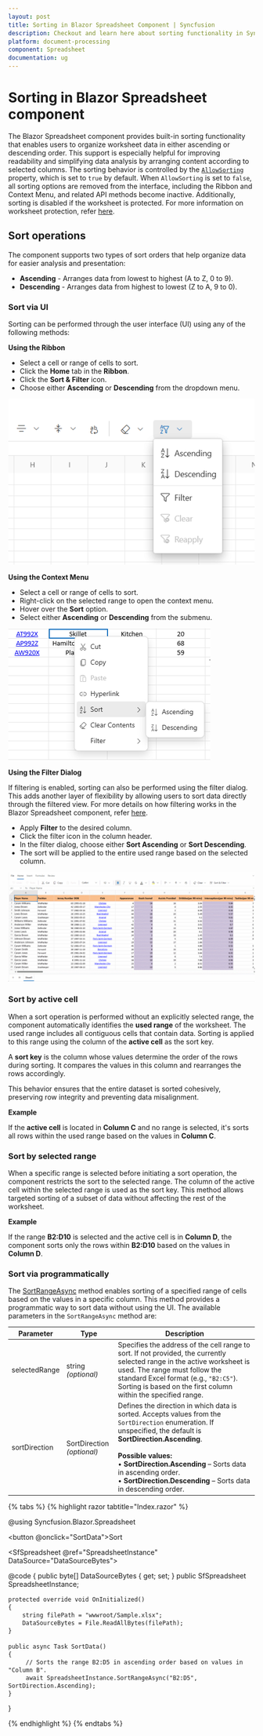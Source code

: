 ```yaml
---
layout: post
title: Sorting in Blazor Spreadsheet Component | Syncfusion
description: Checkout and learn here about sorting functionality in Syncfusion Blazor Spreadsheet component and much more.
platform: document-processing
component: Spreadsheet
documentation: ug
---
```


# Sorting in Blazor Spreadsheet component

The Blazor Spreadsheet component provides built-in sorting functionality that enables users to organize worksheet data in either ascending or descending order. This support is especially helpful for improving readability and simplifying data analysis by arranging content according to selected columns. The sorting behavior is controlled by the [`AllowSorting`](https://help.syncfusion.com/cr/blazor/Syncfusion.Blazor.Spreadsheet.SfSpreadsheet.html#Syncfusion_Blazor_Spreadsheet_SfSpreadsheet_AllowSorting) property, which is set to `true` by default. When `AllowSorting` is set to `false`, all sorting options are removed from the interface, including the Ribbon and Context Menu, and related API methods become inactive. Additionally, sorting is disabled if the worksheet is protected. For more information on worksheet protection, refer [here](./protection#protect-sheet).

## Sort operations

The component supports two types of sort orders that help organize data for easier analysis and presentation:

* **Ascending** - Arranges data from lowest to highest (A to Z, 0 to 9).
* **Descending** - Arranges data from highest to lowest (Z to A, 9 to 0).

### Sort via UI

Sorting can be performed through the user interface (UI) using any of the following methods:

**Using the Ribbon**

- Select a cell or range of cells to sort.
- Click the **Home** tab in the **Ribbon**.
- Click the **Sort & Filter** icon.
- Choose either **Ascending** or **Descending** from the dropdown menu.

![Sort option via Ribbon](./images/ribbon-sort.png)

**Using the Context Menu**

- Select a cell or range of cells to sort.
- Right-click on the selected range to open the context menu.
- Hover over the **Sort** option.
- Select either **Ascending** or **Descending** from the submenu.

![Sort option via Context Menu](./images/contextmenu-sort.png)

**Using the Filter Dialog**

If filtering is enabled, sorting can also be performed using the filter dialog. This adds another layer of flexibility by allowing users to sort data directly through the filtered view. For more details on how filtering works in the Blazor Spreadsheet component, refer [here](./filtering).

- Apply **Filter** to the desired column.
- Click the filter icon in the column header.
- In the filter dialog, choose either **Sort Ascending** or **Sort Descending**.
- The sort will be applied to the entire used range based on the selected column.

![Sort option via Filter Dialog](./images/filter-dialog-sort.gif)

### Sort by active cell

When a sort operation is performed without an explicitly selected range, the component automatically identifies the **used range** of the worksheet. The used range includes all contiguous cells that contain data. Sorting is applied to this range using the column of the **active cell** as the sort key.

A **sort key** is the column whose values determine the order of the rows during sorting. It compares the values in this column and rearranges the rows accordingly.

This behavior ensures that the entire dataset is sorted cohesively, preserving row integrity and preventing data misalignment.

**Example**

If the **active cell** is located in **Column C** and no range is selected, it's sorts all rows within the used range based on the values in **Column C**.

### Sort by selected range

When a specific range is selected before initiating a sort operation, the component restricts the sort to the selected range. The column of the active cell within the selected range is used as the sort key. This method allows targeted sorting of a subset of data without affecting the rest of the worksheet.

**Example**

If the range **B2:D10** is selected and the active cell is in **Column D**, the component sorts only the rows within **B2:D10** based on the values in **Column D**.

### Sort via programmatically

The [SortRangeAsync](https://help.syncfusion.com/cr/blazor/Syncfusion.Blazor.Spreadsheet.SfSpreadsheet.html#Syncfusion_Blazor_Spreadsheet_SfSpreadsheet_SortRangeAsync_System_String_Syncfusion_Blazor_Spreadsheet_SortDirection_) method enables sorting of a specified range of cells based on the values in a specific column. This method provides a programmatic way to sort data without using the UI. The available parameters in the `SortRangeAsync` method are:

| **Parameter**     | **Type**                   | **Description** |
|-------------------|----------------------------|-----------------|
| selectedRange   | string *(optional)*       | Specifies the address of the cell range to sort. If not provided, the currently selected range in the active worksheet is used. The range must follow the standard Excel format (e.g., `"B2:C5"`). Sorting is based on the first column within the specified range. |
| sortDirection   | SortDirection *(optional)* | Defines the direction in which data is sorted. Accepts values from the `SortDirection` enumeration. If unspecified, the default is **SortDirection.Ascending**.<br><br>**Possible values:**<br>• **SortDirection.Ascending** – Sorts data in ascending order.<br>• **SortDirection.Descending** – Sorts data in descending order. |

{% tabs %}
{% highlight razor tabtitle="Index.razor" %}

@using Syncfusion.Blazor.Spreadsheet

<button @onclick="SortData">Sort</button>

<SfSpreadsheet @ref="SpreadsheetInstance" DataSource="DataSourceBytes">
    <SpreadsheetRibbon></SpreadsheetRibbon>
</SfSpreadsheet>

@code {
    public byte[] DataSourceBytes { get; set; }
    public SfSpreadsheet SpreadsheetInstance;

    protected override void OnInitialized()
    {
        string filePath = "wwwroot/Sample.xlsx";
        DataSourceBytes = File.ReadAllBytes(filePath);
    }

    public async Task SortData()
    {
         // Sorts the range B2:D5 in ascending order based on values in "Column B".
         await SpreadsheetInstance.SortRangeAsync("B2:D5", SortDirection.Ascending);
    }
}

{% endhighlight %}
{% endtabs %}
